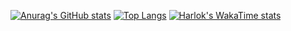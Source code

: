 [![Anurag's GitHub stats](https://github-readme-stats.vercel.app/api?username=Koomaxx86&include_all_commits&theme=shades-of-purple&locale=kr)](https://github.com/anuraghazra/github-readme-stats)
[![Top Langs](https://github-readme-stats.vercel.app/api/top-langs/?username=Koomaxx86&theme=shades-of-purple&locale=kr&langs_count=10)](https://github.com/anuraghazra/github-readme-stats)
[![Harlok's WakaTime stats](https://github-readme-stats.vercel.app/api/wakatime?username=Koomaxx86&theme=shades-of-purple)](https://github.com/anuraghazra/github-readme-stats)

